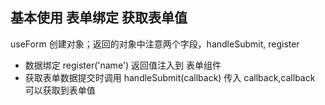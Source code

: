 ## 基本使用 表单绑定 获取表单值

useForm 创建对象；返回的对象中注意两个字段，handleSubmit, register

- 数据绑定 register('name') 返回值注入到 表单组件
- 获取表单数据提交时调用 handleSubmit(callback) 传入 callback,callback 可以获取到表单值
